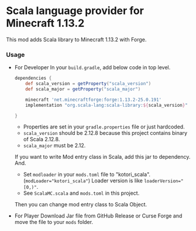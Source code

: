 # Scala language provider for Minecraft 1.13.2

This mod adds Scala library to Minecraft 1.13.2 with Forge.

### Usage

* For Developer
  In your `build.gradle`, add below code in top level.

  ```groovy
  dependencies {
      def scala_version = getProperty("scala_version")
      def scala_major = getProperty("scala_major")
  
      minecraft 'net.minecraftforge:forge:1.13.2-25.0.191'
      implementation "org.scala-lang:scala-library:${scala_version}"
  
  }
  ```

  * Properties are set in your `gradle.properties` file or just hardcoded.
  * `scala_version` should be 2.12.8 because this project contains binary of Scala 2.12.8. 
  * `scala_major` must be 2.12.

  If you want to write Mod entry class in Scala, add this jar to dependency.
  And.
  * Set `modloader` in your `mods.toml` file to "kotori_scala". (`modLoader="kotori_scala"`) Loader version is like `loaderVersion="[0,)"`.
  * See `ScalaMC.scala` and `mods.toml` in this project.
  
  Then you can change mod entry class to Scala Object.

* For Player
  Download Jar file from GitHub Release or Curse Forge and move the file to your `mods` folder.